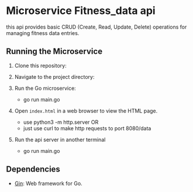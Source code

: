 # Microservice Fitness_data api
 this api provides basic CRUD (Create, Read, Update, Delete) operations for managing fitness data entries.


## Running the Microservice

1. Clone this repository:


2. Navigate to the project directory:


3. Run the Go microservice:
    - go run main.go


5. Open `index.html` in a web browser to view the HTML page.
    - use python3 -m http.server
            OR
    - just use curl to make http requests to port 8080/data

6. Run the api server in another terminal
    - go run main.go

## Dependencies

- [Gin](https://github.com/gin-gonic/gin): Web framework for Go.
